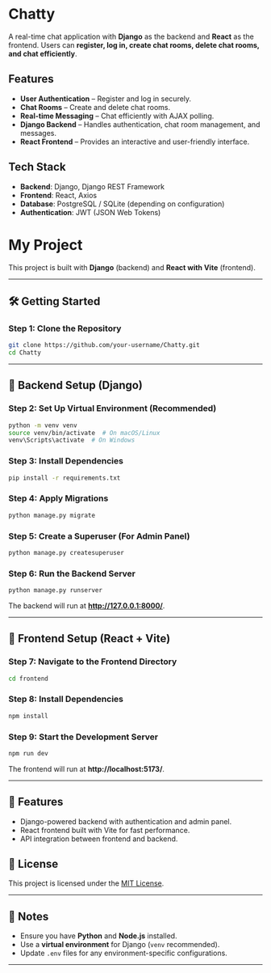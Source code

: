 # Chatty

A real-time chat application with **Django** as the backend and **React** as the frontend. Users can **register, log in, create chat rooms, delete chat rooms, and chat efficiently**.

## Features

- **User Authentication** – Register and log in securely.
- **Chat Rooms** – Create and delete chat rooms.
- **Real-time Messaging** – Chat efficiently with AJAX polling.
- **Django Backend** – Handles authentication, chat room management, and messages.
- **React Frontend** – Provides an interactive and user-friendly interface.

## Tech Stack

- **Backend**: Django, Django REST Framework  
- **Frontend**: React, Axios  
- **Database**: PostgreSQL / SQLite (depending on configuration)  
- **Authentication**: JWT (JSON Web Tokens)  

# My Project

This project is built with **Django** (backend) and **React with Vite** (frontend).

---

## 🛠️ Getting Started

### Step 1: Clone the Repository
```sh
git clone https://github.com/your-username/Chatty.git
cd Chatty
```

---

## 🔧 Backend Setup (Django)

### Step 2: Set Up Virtual Environment (Recommended)
```bash
python -m venv venv
source venv/bin/activate  # On macOS/Linux
venv\Scripts\activate  # On Windows
```

### Step 3: Install Dependencies
```bash
pip install -r requirements.txt
```

### Step 4: Apply Migrations
```bash
python manage.py migrate
```

### Step 5: Create a Superuser (For Admin Panel)
```bash
python manage.py createsuperuser
```

### Step 6: Run the Backend Server
```bash
python manage.py runserver
```
The backend will run at **http://127.0.0.1:8000/**.

---

## 🎨 Frontend Setup (React + Vite)

### Step 7: Navigate to the Frontend Directory
```bash
cd frontend
```

### Step 8: Install Dependencies
```bash
npm install
```

### Step 9: Start the Development Server
```bash
npm run dev
```
The frontend will run at **http://localhost:5173/**.

---

## 🎯 Features
- Django-powered backend with authentication and admin panel.
- React frontend built with Vite for fast performance.
- API integration between frontend and backend.

## 📜 License
This project is licensed under the [MIT License](LICENSE).

---

## 📌 Notes
- Ensure you have **Python** and **Node.js** installed.
- Use a **virtual environment** for Django (`venv` recommended).
- Update `.env` files for any environment-specific configurations.

---




   

